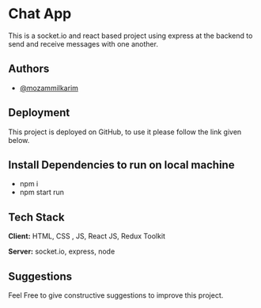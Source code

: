 # Chat App
This is a socket.io and react based project using express at the backend
to send and receive messages with one another.
## Authors

- [@mozammilkarim](https://github.com/mozammilkarim)


## Deployment

This project is deployed on GitHub, to use it please follow the link given below.

## Install Dependencies to run on local machine
 - npm i
 - npm start run


## Tech Stack

**Client:** HTML, CSS ,  JS, React JS, Redux Toolkit



**Server:** socket.io, express, node

## Suggestions

Feel Free to give constructive suggestions to improve this project.


